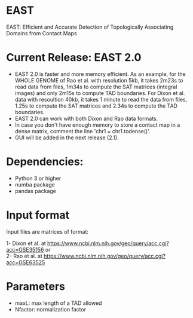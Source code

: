 # EAST
EAST: Efficient and Accurate Detection of Topologically Associating Domains from Contact Maps

# Current Release: EAST 2.0
- EAST 2.0 is faster and more memory efficient. As an example, for the WHOLE GENOME of Rao et al. with resolution 5kb, it takes 2m23s to read data from files, 1m34s to compute the SAT matrices (integral images) and only 2m15s to compute TAD boundaries. For Dixon et al. data with resoultion 40kb, it takes 1 minute to read the data from files, 1.25s to compute the SAT matrices and 2.34s to compute the TAD boundaries.
- EAST 2.0 can work with both Dixon and Rao data formats.
- In case you don't have enough memory to store a contact map in a dense matrix, comment the line 'chr1 = chr1.todense()'.
- GUI will be added in the next release (2.1).
# Dependencies:

- Python 3 or higher
- numba package
- pandas package

# Input format 

Input files are matrices of format:

 1- Dixon et al. at https://www.ncbi.nlm.nih.gov/geo/query/acc.cgi?acc=GSE35156 or  
 2- Rao et al. at https://www.ncbi.nlm.nih.gov/geo/query/acc.cgi?acc=GSE63525

# Parameters

- maxL: max length of a TAD allowed
- Nfactor: normalization factor

